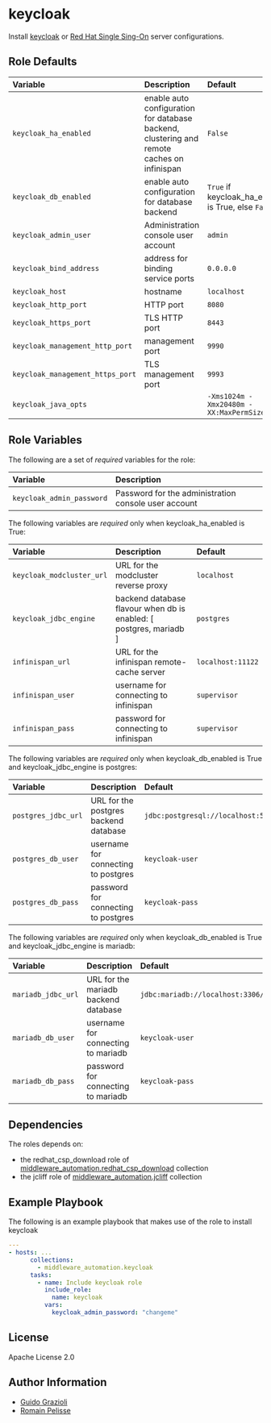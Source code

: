 keycloak
========

Install [keycloak](https://keycloak.org/) or [Red Hat Single Sing-On](https://access.redhat.com/products/red-hat-single-sign-on) server configurations.


Role Defaults
-------------

| Variable | Description | Default |
|:---------|:------------|:---------|
|`keycloak_ha_enabled`| enable auto configuration for database backend, clustering and remote caches on infinispan | `False` |
|`keycloak_db_enabled`| enable auto configuration for database backend | `True` if keycloak_ha_enabled is True, else `False` |
|`keycloak_admin_user`| Administration console user account | `admin` |
|`keycloak_bind_address`| address for binding service ports | `0.0.0.0`
|`keycloak_host`| hostname | `localhost`
|`keycloak_http_port`| HTTP port | `8080`
|`keycloak_https_port`| TLS HTTP port | `8443`
|`keycloak_management_http_port`| management port | `9990`
|`keycloak_management_https_port`| TLS management port | `9993`
|`keycloak_java_opts`| | `-Xms1024m -Xmx20480m -XX:MaxPermSize=768m`

Role Variables
--------------

The following are a set of _required_ variables for the role:

| Variable | Description |
|:---------|:------------|
|`keycloak_admin_password`| Password for the administration console user account |


The following variables are _required_ only when keycloak_ha_enabled is True:

| Variable | Description | Default |
|:---------|:------------|:---------|
|`keycloak_modcluster_url` | URL for the modcluster reverse proxy | `localhost` |
|`keycloak_jdbc_engine` | backend database flavour when db is enabled: [ postgres, mariadb ] | `postgres` |
|`infinispan_url` | URL for the infinispan remote-cache server | `localhost:11122` |
|`infinispan_user` | username for connecting to infinispan | `supervisor` |
|`infinispan_pass` | password for connecting to infinispan | `supervisor` |


The following variables are _required_ only when keycloak_db_enabled is True and keycloak_jdbc_engine is postgres:

| Variable | Description | Default |
|:---------|:------------|:---------|
|`postgres_jdbc_url` | URL for the postgres backend database | `jdbc:postgresql://localhost:5432/keycloak` |
|`postgres_db_user` | username for connecting to postgres | `keycloak-user` |
|`postgres_db_pass` | password for connecting to postgres | `keycloak-pass` |


The following variables are _required_ only when keycloak_db_enabled is True and keycloak_jdbc_engine is mariadb:

| Variable | Description | Default |
|:---------|:------------|:---------|
|`mariadb_jdbc_url` | URL for the mariadb backend database | `jdbc:mariadb://localhost:3306/keycloak` |
|`mariadb_db_user` | username for connecting to mariadb | `keycloak-user` |
|`mariadb_db_pass` | password for connecting to mariadb | `keycloak-pass` |


Dependencies
------------

The roles depends on:

* the redhat_csp_download role of [middleware_automation.redhat_csp_download](https://github.com/ansible-middleware/redhat-csp-download) collection
* the jcliff role of [middleware_automation.jcliff](https://github.com/ansible-middleware/ansible_collections_jcliff) collection


Example Playbook
----------------

The following is an example playbook that makes use of the role to install keycloak

```yaml
---
- hosts: ...
      collections:
        - middleware_automation.keycloak
      tasks:
        - name: Include keycloak role
          include_role:
            name: keycloak
          vars:
            keycloak_admin_password: "changeme"
```

License
-------

Apache License 2.0


Author Information
------------------

* [Guido Grazioli](https://github.com/guidograzioli)
* [Romain Pelisse](https://github.com/rpelisse)
